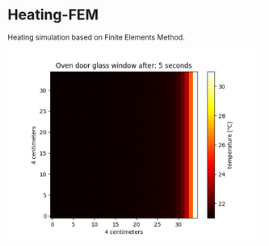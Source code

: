 # Heating-FEM
Heating simulation based on Finite Elements Method.

![alt text](https://raw.githubusercontent.com/maikelSoFly/Heating-FEM/master/Results/early_phase/early-phase-animation.gif)
